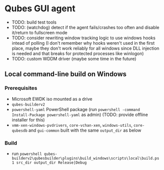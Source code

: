 # Qubes GUI agent

- TODO: build test tools
- TODO: (watchdog) detect if the agent fails/crashes too often and disable it/return to fullscreen mode
- TODO: consider rewriting window tracking logic to use windows hooks intead of polling (I don't remember why hooks weren't used in the first place, maybe they don't work reliably for all windows since DLL injection is needed and that breaks for protected processes like winlogon)
- TODO: custom WDDM driver (maybe some time in the future)

## Local command-line build on Windows

### Prerequisites

- Microsoft EWDK iso mounted as a drive
- `qubes-builderv2`
- `powershell-yaml` PowerShell package (run `powershell -command Install-Package powershell-yaml` as admin)
  (TODO: provide offline installer for this)
- `vmm-xen-windows-pvdrivers`, `core-vchan-xen`, `windows-utils`, `core-qubesdb` and `gui-common`
  built with the same `output_dir` as below

### Build

- run `powershell qubes-builderv2\qubesbuilder\plugins\build_windows\scripts\local\build.ps1 src_dir output_dir Release|Debug`

